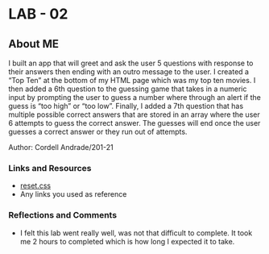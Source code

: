 # LAB - 02

## About ME

I built an app that will greet and ask the user 5 questions with response to their answers then ending with an outro message to the user. I created a “Top Ten” at the bottom of my HTML page which was my top ten movies. I then added a 6th question to the guessing game that takes in a numeric input by prompting the user to guess a number where through an alert if the guess is “too high” or “too low”. Finally, I added a 7th question that has multiple possible correct answers that are stored in an array where the user 6 attempts to guess the correct answer.
The guesses will end once the user guesses a correct answer or they run out of attempts.

Author: Cordell Andrade/201-21

### Links and Resources
* [reset.css](https://meyerweb.com/eric/tools/css/reset/)
* Any links you used as reference

### Reflections and Comments
* I felt this lab went really well, was not that difficult to complete.
It took me 2 hours to completed which is how long I expected it to take.






